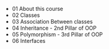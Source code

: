 - 01 About this course
- 02 Classes
- 03 Association Between classes
- 04 Inheritance - 2nd Pillar of OOP
- 05 Polymorphism - 3rd Pillar of OOP
- 06 Interfaces